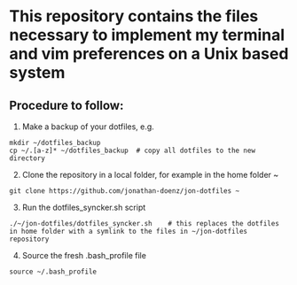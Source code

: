 # This repository contains the files necessary to implement my terminal and vim preferences on a Unix based system

## Procedure to follow:
1) Make a backup of your dotfiles, e.g.
```
mkdir ~/dotfiles_backup
cp ~/.[a-z]* ~/dotfiles_backup 	# copy all dotfiles to the new directory
```

2) Clone the repository in a local folder, for example in the home folder ~
```
git clone https://github.com/jonathan-doenz/jon-dotfiles ~
```

3) Run the dotfiles_syncker.sh script
```
./~/jon-dotfiles/dotfiles_syncker.sh 	# this replaces the dotfiles in home folder with a symlink to the files in ~/jon-dotfiles repository
```

4) Source the fresh .bash_profile file
```
source ~/.bash_profile
```
